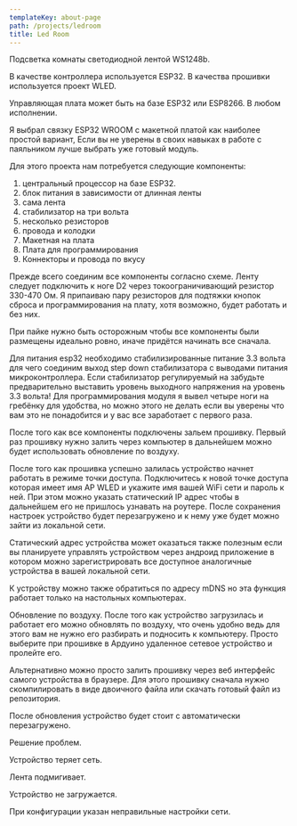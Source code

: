 ```yaml
---
templateKey: about-page
path: /projects/ledroom
title: Led Room
---
```

Подсветка комнаты светодиодной лентой WS1248b.

В качестве контроллера используется ESP32. В качества прошивки используется проект WLED.

Управляющая плата может быть на базе ESP32 или ESP8266. В любом исполнении.

Я выбрал связку ESP32 WROOM с макетной платой как наиболее простой вариант, Если вы не уверены в своих навыках в работе с паяльником лучше выбрать уже готовый модуль.

Для этого проекта нам потребуется следующие компоненты:

1. центральный процессор на базе ESP32.
2. блок питания в зависимости от длинная ленты
3. сама лента
4. стабилизатор на три вольта
5. несколько резисторов
6. провода и колодки
7. Макетная на плата
8. Плата для программирования
9. Коннекторы и провода по вкусу


Прежде всего соединим все компоненты согласно схеме. Ленту следует подключить к ноге D2 через токоограничивающий резистор 330-470 Ом. Я припаиваю пару резисторов для подтяжки кнопок сброса и программирования на плату, хотя возможно, будет работать и без них.

При пайке нужно быть осторожным чтобы все компоненты были размещены идеально ровно, иначе придётся начинать все сначала.

Для питания esp32 необходимо стабилизированные питание 3.3 вольта для чего соединим выход step down стабилизатора с выводами питания микроконтроллера. Если стабилизатор регулируемый на забудьте предварительно выставить уровень выходного напряжения на уровень 3.3 вольта! Для программирования модуля я вывел четыре ноги на гребёнку для удобства, но можно этого не делать если вы уверены что вам это не понадобится и у вас все заработает с первого раза.

После того как все компоненты подключены зальем прошивку. Первый раз прошивку нужно залить через компьютер в дальнейшем можно будет использовать обновление по воздуху.

После того как прошивка успешно залилась устройство начнет работать в режиме точки доступа. Подключитесь к новой точке доступа которая имеет имя AP WLED и укажите имя вашей WiFi сети и пароль к ней. При этом можно указать статический IP адрес чтобы в дальнейшем его не пришлось узнавать на роутере. После сохранения настроек устройство будет перезагружено и к нему уже будет можно зайти из локальной сети.

Статический адрес устройства может оказаться также полезным если вы планируете управлять устройством через андроид приложение в котором можно зарегистрировать все доступное аналогичные устройства в вашей локальной сети.

К устройству можно также обратиться по адресу mDNS но эта функция работает только на настольных компьютерах.

Обновление по воздуху. После того как устройство загрузилась и работает его можно обновлять по воздуху, что очень удобно ведь для этого вам не нужно его разбирать и подносить к компьютеру. Просто выберите при прошивке в Ардуино удаленное сетевое устройство и пролейте его.

Альтернативно можно просто залить прошивку через веб интерфейс самого устройства в браузере. Для этого прошивку сначала нужно скомпилировать в виде двоичного файла или скачать готовый файл из репозитория.

После обновления устройство будет стоит с автоматически перезагружено.



Решение проблем.

Устройство теряет сеть.

Лента подмигивает.

Устройство не загружается.

При конфигурации указан неправильные настройки сети.
